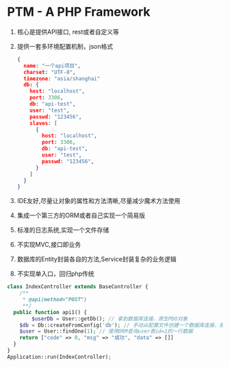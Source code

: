 # PTM - A PHP Framework
1. 核心是提供API接口, rest或者自定义等

2. 提供一套多环境配置机制，json格式

   ```json
   {
     name: "一个api项目",
     charset: "UTF-8",
     timezone: "asia/shanghai"
     db: {
       host: "localhost",
       port: 3306,
       db: "api-test",
       user: "test",
       passwd: "123456",
       slaves: [
         {
           host: "localhost",
           port: 3306,
           db: "api-test",
           user: "test",
           passwd: "123456",
         }
       ]
     }
   }
   ```

   

3. IDE友好,尽量让对象的属性和方法清晰,尽量减少魔术方法使用

4. 集成一个第三方的ORM或者自己实现一个简易版

5. 标准的日志系统,实现一个文件存储

6. 不实现MVC,接口即业务

7. 数据库的Entity封装各自的方法,Service封装复杂的业务逻辑

8. 不实现单入口，回归php传统

```php
class IndexController extends BaseController {
	/**
	 * @api(method="POST")
	 **/
  public function api1() {
		$userDb = User::getDb(); // 拿到数据库连接，原生PDO对象
    $db = Db::createFromConfig('db'); // 手动从配置文件创建一个数据库连接，原生PDO对象
    $user = User::findOne(1); // 使用ORM查询user表id=1的一行数据
    return ["code" => 0, "msg" => "成功", "data" => []]
  }
}
Application::run(IndexController);
```


